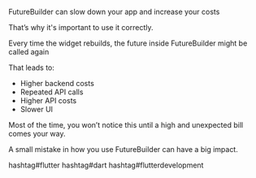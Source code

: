 FutureBuilder can slow down your app and increase your costs 

That’s why it's important to use it correctly.


Every time the widget rebuilds, the future inside FutureBuilder might be called again


That leads to:
 - Higher backend costs
 - Repeated API calls
 - Higher API costs
 - Slower UI


Most of the time, you won’t notice this until a high and unexpected bill comes your way.

A small mistake in how you use FutureBuilder can have a big impact.


hashtag#flutter hashtag#dart hashtag#flutterdevelopment